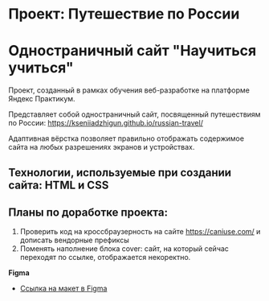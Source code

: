 # Проект: Путешествие по России

# Одностраничный сайт "Научиться учиться"

Проект, созданный в рамках обучения веб-разработке на платформе Яндекс Практикум.

Представляет собой одностраничный сайт, посвященный путешествиям по России:
https://kseniiadzhigun.github.io/russian-travel/

Адаптивная вёрстка позволяет правильно отображать содержимое сайта на любых разрешениях экранов и устройствах.

## Технологии, используемые при создании сайта: HTML и CSS

## Планы по доработке проекта:
1. Проверить код на кроссбраузерность на сайте https://caniuse.com/ и дописать вендорные префиксы
2. Поменять наполнение блока cover: сайт, на который сейчас переходят по ссылке, отображается некоректно.

**Figma**

* [Ссылка на макет в Figma](https://www.figma.com/file/5S2WSbEFL6awjVWJ0NWL8Q/Sprint-3_-Russia-_-desktop-mobile?node-id=28503%3A0)

